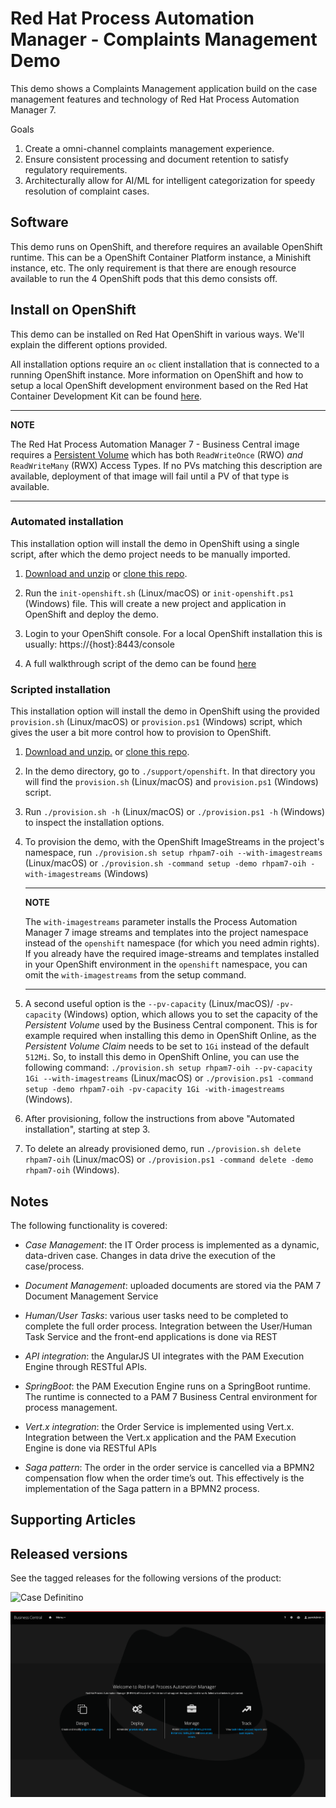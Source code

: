 Red Hat Process Automation Manager - Complaints Management Demo
===============================================================

This demo shows a Complaints Management application build on the case management features and technology of Red Hat Process Automation Manager 7.

Goals
1. Create a omni-channel complaints management experience.
2. Ensure consistent processing and document retention to satisfy regulatory requirements.
3. Architecturally allow for AI/ML for intelligent categorization for speedy resolution of complaint cases.

Software
--------
This demo runs on OpenShift, and therefore requires an available OpenShift runtime. This can be a OpenShift Container Platform instance, a Minishift instance, etc. The only requirement is that there are enough resource available to run the 4 OpenShift pods that this demo consists off.

Install on OpenShift
-------------------------------
This demo can be installed on Red Hat OpenShift in various ways. We'll explain the different options provided.

All installation options require an `oc` client installation that is connected to a running OpenShift instance. More information on OpenShift and how to setup a local OpenShift development environment based on the Red Hat Container Development Kit can be found [here](https://developers.redhat.com/products/cdk/overview/).

---
**NOTE**

The Red Hat Process Automation Manager 7 - Business Central image requires a [Persistent Volume](https://docs.openshift.com/container-platform/3.7/architecture/additional_concepts/storage.html) which has both `ReadWriteOnce` (RWO) *and* `ReadWriteMany` (RWX) Access Types. If no PVs matching this description are available, deployment of that image will fail until a PV of that type is available.

---

### Automated installation
This installation option will install the demo in OpenShift using a single script, after which the demo project needs to be manually imported.

1. [Download and unzip](https://github.com/jbossdemocentral/rhpam7-order-it-hw-demo/archive/master.zip) or [clone this repo](https://github.com/jbossdemocentral/rhpam7-order-it-hw-demo.git).

2. Run the `init-openshift.sh` (Linux/macOS) or `init-openshift.ps1` (Windows) file. This will create a new project and application in OpenShift and deploy the demo.

3. Login to your OpenShift console. For a local OpenShift installation this is usually: https://{host}:8443/console

4. A full walkthrough script of the demo can be found [here](https://docs.google.com/document/d/1K-qtGwmzjJTTu5MUQB7KtzY5Sr_LNRV1uNeOgThIRck)

### Scripted installation
This installation option will install the demo in OpenShift using the provided `provision.sh` (Linux/macOS) or `provision.ps1` (Windows) script, which gives the user a bit more control how to provision to OpenShift.

1. [Download and unzip.](https://github.com/jbossdemocentral/rhpam7-order-it-hw-demo/archive/master.zip) or [clone this repo](https://github.com/jbossdemocentral/rhpam7-order-it-hw-demo.git).

2. In the demo directory, go to `./support/openshift`. In that directory you will find the `provision.sh` (Linux/macOS) and `provision.ps1` (Windows) script.

3. Run `./provision.sh -h` (Linux/macOS) or `./provision.ps1 -h` (Windows) to inspect the installation options.

4. To provision the demo, with the OpenShift ImageStreams in the project's namespace, run `./provision.sh setup rhpam7-oih --with-imagestreams` (Linux/macOS) or `./provision.sh -command setup -demo rhpam7-oih -with-imagestreams` (Windows)

    ---
    **NOTE**

    The `with-imagestreams` parameter installs the Process Automation Manager 7 image streams and templates into the project namespace instead of the `openshift` namespace (for which you need admin rights). If you already have the required image-streams and templates installed in your OpenShift environment in the `openshift` namespace, you can omit the `with-imagestreams` from the setup command.

    ---

5. A second useful option is the `--pv-capacity` (Linux/macOS)/ `-pv-capacity` (Windows) option, which allows you to set the capacity of the _Persistent Volume_ used by the Business Central component. This is for example required when installing this demo in OpenShift Online, as the _Persistent Volume Claim_ needs to be set to `1Gi` instead of the default `512Mi`. So, to install this demo in OpenShift Online, you can use the following command: `./provision.sh setup rhpam7-oih --pv-capacity 1Gi --with-imagestreams` (Linux/macOS) or `./provision.ps1 -command setup -demo rhpam7-oih -pv-capacity 1Gi -with-imagestreams` (Windows).

6. After provisioning, follow the instructions from above "Automated installation", starting at step 3.

7. To delete an already provisioned demo, run `./provision.sh delete rhpam7-oih` (Linux/macOS) or `./provision.ps1 -command delete -demo rhpam7-oih` (Windows).

Notes
-----
The following functionality is covered:

- _Case Management_: the IT Order process is implemented as a dynamic, data-driven case. Changes in data drive the execution of the case/process.

- _Document Management_: uploaded documents are stored via the PAM 7 Document Management Service

- _Human/User Tasks_: various user tasks need to be completed to complete the full order process. Integration between the User/Human Task Service and the front-end applications is done via REST

- _API integration_: the AngularJS UI integrates with the PAM Execution Engine through RESTful APIs.

- _SpringBoot_: the PAM Execution Engine runs on a SpringBoot runtime. The runtime is connected to a PAM 7 Business Central environment for process management.

- _Vert.x integration_: the Order Service is implemented using Vert.x. Integration between the Vert.x application and the PAM Execution Engine is done via RESTful APIs

- _Saga pattern_: The order in the order service is cancelled via a BPMN2 compensation flow when the order time’s out. This effectively is the implementation of the Saga pattern in a BPMN2 process.


Supporting Articles
-------------------


Released versions
-----------------
See the tagged releases for the following versions of the product:


![Case Definitino](https://raw.githubusercontent.com/jbossdemocentral/rhpam7-order-it-hw-demo/master/docs/demo-images/oih-case-definition.png)

![RHPAM 7](https://raw.githubusercontent.com/jbossdemocentral/rhpam7-mortgage-demo/master/docs/demo-images/rhpam7.png)
